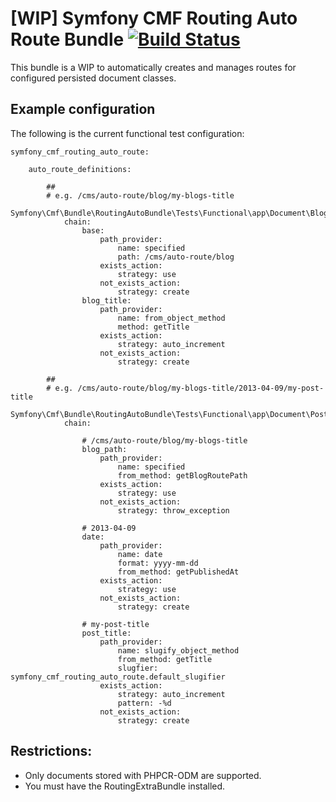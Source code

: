 # [WIP] Symfony CMF Routing Auto Route Bundle [![Build Status](https://secure.travis-ci.org/symfony-cmf/RoutingAutoBundle.png)](http://travis-ci.org/symfony-cmf/RoutingExtraBundle)

This bundle is a WIP to automatically creates and manages routes for configured persisted 
document classes.

## Example configuration

The following is the current functional test configuration:

    symfony_cmf_routing_auto_route:

        auto_route_definitions:

            ## 
            # e.g. /cms/auto-route/blog/my-blogs-title
            Symfony\Cmf\Bundle\RoutingAutoBundle\Tests\Functional\app\Document\Blog:
                chain:
                    base:
                        path_provider: 
                            name: specified
                            path: /cms/auto-route/blog
                        exists_action: 
                            strategy: use
                        not_exists_action: 
                            strategy: create
                    blog_title:
                        path_provider: 
                            name: from_object_method
                            method: getTitle
                        exists_action: 
                            strategy: auto_increment
                        not_exists_action: 
                            strategy: create

            ##
            # e.g. /cms/auto-route/blog/my-blogs-title/2013-04-09/my-post-title
            Symfony\Cmf\Bundle\RoutingAutoBundle\Tests\Functional\app\Document\Post:
                chain:

                    # /cms/auto-route/blog/my-blogs-title
                    blog_path:
                        path_provider:
                            name: specified
                            from_method: getBlogRoutePath
                        exists_action: 
                            strategy: use
                        not_exists_action: 
                            strategy: throw_exception

                    # 2013-04-09
                    date:
                        path_provider: 
                            name: date
                            format: yyyy-mm-dd
                            from_method: getPublishedAt
                        exists_action: 
                            strategy: use
                        not_exists_action: 
                            strategy: create

                    # my-post-title
                    post_title:
                        path_provider: 
                            name: slugify_object_method
                            from_method: getTitle
                            slugfier: symfony_cmf_routing_auto_route.default_slugifier
                        exists_action: 
                            strategy: auto_increment
                            pattern: -%d
                        not_exists_action: 
                            strategy: create


## Restrictions:

 * Only documents stored with PHPCR-ODM are supported.
 * You must have the RoutingExtraBundle installed.
